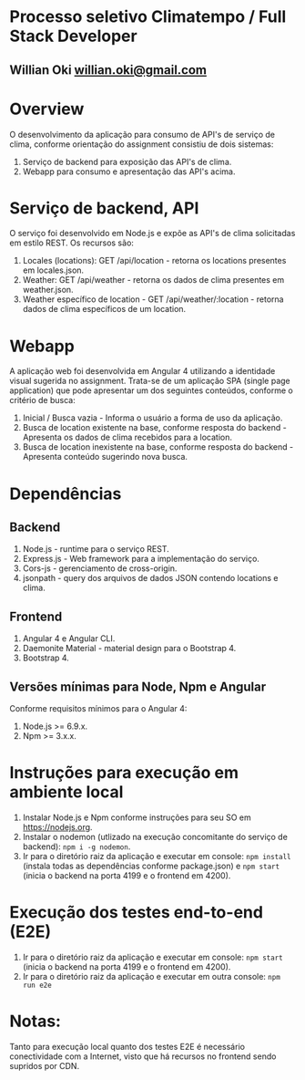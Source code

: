 # Processo seletivo Climatempo / Full Stack Developer
## Willian Oki <willian.oki@gmail.com>

# Overview
O desenvolvimento da aplicação para consumo de API's de serviço de clima, conforme orientação
do assignment consistiu de dois sistemas:
1. Serviço de backend para exposição das API's de clima.
2. Webapp para consumo e apresentação das API's acima.

# Serviço de backend, API
O serviço foi desenvolvido em Node.js e expõe as API's de clima solicitadas em estilo REST. Os recursos
são:
1. Locales (locations): GET /api/location - retorna os locations presentes em locales.json.
2. Weather: GET /api/weather - retorna os dados de clima presentes em weather.json.
3. Weather específico de location - GET /api/weather/:location - retorna dados de clima específicos de um location.

# Webapp
A aplicação web foi desenvolvida em Angular 4 utilizando a identidade visual sugerida no
assignment. Trata-se de um aplicação SPA (single page application) que pode apresentar um dos seguintes
conteúdos, conforme o critério de busca:
1. Inicial / Busca vazia - Informa o usuário a forma de uso da aplicação.
2. Busca de location existente na base, conforme resposta do backend - Apresenta os dados de clima
recebidos para a location.
3. Busca de location inexistente na base, conforme resposta do backend - Apresenta conteúdo
sugerindo nova busca.

# Dependências
## Backend
1. Node.js - runtime para o serviço REST.
2. Express.js - Web framework para a implementação do serviço.
3. Cors-js - gerenciamento de cross-origin.
4. jsonpath - query dos arquivos de dados JSON contendo locations e clima.

## Frontend
1. Angular 4 e Angular CLI.
2. Daemonite Material - material design para o Bootstrap 4.
3. Bootstrap 4.

## Versões mínimas para Node, Npm e Angular
Conforme requisitos mínimos para o Angular 4:
1. Node.js >= 6.9.x.
2. Npm >= 3.x.x.

# Instruções para execução em ambiente local
1. Instalar Node.js e Npm conforme instruções para seu SO em <https://nodejs.org>.
2. Instalar o nodemon (utlizado na execução concomitante do serviço de backend):
   `npm i -g nodemon`.
3. Ir para o diretório raiz da aplicação e executar em console:
   `npm install` (instala todas as dependências conforme package.json) e
   `npm start` (inicia o backend na porta 4199 e o frontend em 4200).

# Execução dos testes end-to-end (E2E)
1. Ir para o diretório raiz da aplicação e executar em console:
   `npm start` (inicia o backend na porta 4199 e o frontend em 4200).
2. Ir para o diretório raiz da aplicação e executar em outra console:
   `npm run e2e`

# Notas:
Tanto para execução local quanto dos testes E2E é necessário conectividade com a Internet, visto que há
recursos no frontend sendo supridos por CDN.
